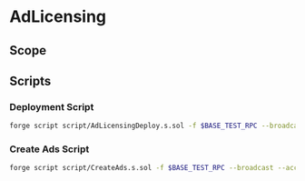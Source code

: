 # AdLicensing

## Scope

## Scripts

### Deployment Script

```bash
forge script script/AdLicensingDeploy.s.sol -f $BASE_TEST_RPC --broadcast --verify --etherscan-api-key $ETHERSCAN_API_KEY --account basetest
```

### Create Ads Script

```bash
forge script script/CreateAds.s.sol -f $BASE_TEST_RPC --broadcast --account basetest
```
